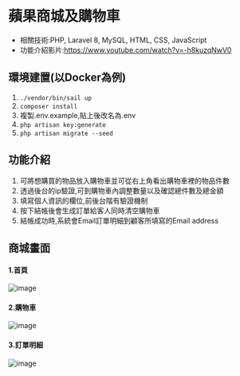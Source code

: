 # 蘋果商城及購物車
* 相關技術:PHP, Laravel 8, MySQL, HTML, CSS, JavaScript
* 功能介紹影片:https://www.youtube.com/watch?v=-h8kuzqNwV0


## 環境建置(以Docker為例)
1. `./vendor/bin/sail up`
2. `composer install`
3. 複製.env.example,貼上後改名為.env
4. `php artisan key:generate`
5. `php artisan migrate --seed`


## 功能介紹
1. 可將想購買的物品放入購物車並可從右上角看出購物車裡的物品件數
2. 透過後台的ip驗證,可到購物車內調整數量以及確認總件數及總金額
3. 填寫個人資訊的欄位,前後台階有驗證機制
4. 按下結帳後會生成訂單給客人同時清空購物車
5. 結帳成功時,系統會Email訂單明細到顧客所填寫的Email address


## 商城畫面
#### 1.首頁
![image](https://i.imgur.com/yEF9zEA.png)

#### 2.購物車
![image](https://i.imgur.com/4mut29t.png)

#### 3.訂單明細
![image](https://i.imgur.com/i1p1uoW.png)

